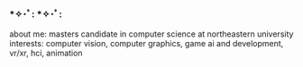 ### *✧･ﾟ: *✧･ﾟ:
about me: masters candidate in computer science at northeastern university
interests: computer vision, computer graphics, game ai and development, vr/xr, hci, animation

